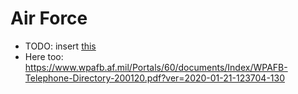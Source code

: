 # Air Force
* TODO: insert [this](https://www.wpafb.af.mil/Portals/60/documents/Index/Frequently-called-numbers-200324.pdf?ver=2020-03-24-092222-187)
* Here too: https://www.wpafb.af.mil/Portals/60/documents/Index/WPAFB-Telephone-Directory-200120.pdf?ver=2020-01-21-123704-130